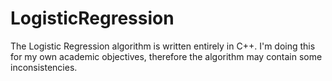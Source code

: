 # LogisticRegression

The Logistic Regression algorithm is written entirely in C++. I'm doing this for my own academic objectives, therefore the algorithm may contain some inconsistencies. 
